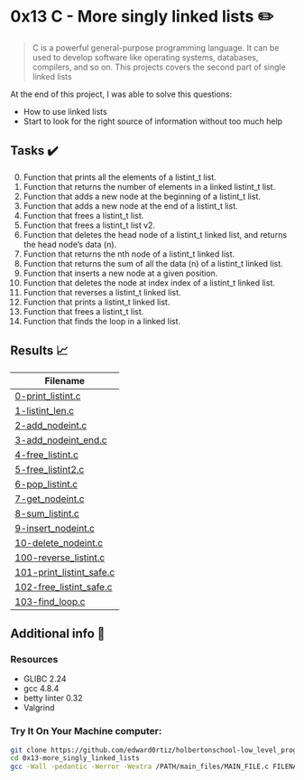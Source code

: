 # 0x13 C - More singly linked lists :pencil2:

> C is a powerful general-purpose programming language. It can be used to develop software like operating systems, databases, compilers, and so on. This projects covers the second part of single linked lists

At the end of this project, I was able to solve this questions:
  
* How to use linked lists
* Start to look for the right source of information without too much help

## Tasks :heavy_check_mark:

0. Function that prints all the elements of a listint_t list.
1. Function that returns the number of elements in a linked listint_t list.
2. Function that adds a new node at the beginning of a listint_t list.
3. Function that adds a new node at the end of a listint_t list.
4. Function that frees a listint_t list.
5. Function that frees a listint_t list v2.
6. Function that deletes the head node of a listint_t linked list, and returns the head node’s data (n).
7. Function that returns the nth node of a listint_t linked list.
8. Function that returns the sum of all the data (n) of a listint_t linked list.
9. Function that inserts a new node at a given position.
10. Function that deletes the node at index index of a listint_t linked list.
11. Function that reverses a listint_t linked list.
12. Function that prints a listint_t linked list.
13. Function that frees a listint_t list.
14. Function that finds the loop in a linked list.

## Results :chart_with_upwards_trend:

| Filename |
| ------ |
| [0-print_listint.c](https://github.com/edward0rtiz/holbertonschool-low_level_programming/blob/master/0x13-more_singly_linked_lists/0-print_listint.c)|
| [1-listint_len.c](https://github.com/edward0rtiz/holbertonschool-low_level_programming/blob/master/0x13-more_singly_linked_lists/1-listint_len.c)|
| [2-add_nodeint.c](https://github.com/edward0rtiz/holbertonschool-low_level_programming/blob/master/0x13-more_singly_linked_lists/2-add_nodeint.c)|
| [3-add_nodeint_end.c](https://github.com/edward0rtiz/holbertonschool-low_level_programming/blob/master/0x13-more_singly_linked_lists/3-add_nodeint_end.c)|
| [4-free_listint.c](https://github.com/edward0rtiz/holbertonschool-low_level_programming/blob/master/0x13-more_singly_linked_lists/4-free_listint.c)|
| [5-free_listint2.c](https://github.com/edward0rtiz/holbertonschool-low_level_programming/blob/master/0x13-more_singly_linked_lists/5-free_listint2.c)|
| [6-pop_listint.c](https://github.com/edward0rtiz/holbertonschool-low_level_programming/blob/master/0x13-more_singly_linked_lists/6-pop_listint.c)|
| [7-get_nodeint.c](https://github.com/edward0rtiz/holbertonschool-low_level_programming/blob/master/0x13-more_singly_linked_lists/7-get_nodeint.c)|
| [8-sum_listint.c](https://github.com/edward0rtiz/holbertonschool-low_level_programming/blob/master/0x13-more_singly_linked_lists/8-sum_listint.c)|
| [9-insert_nodeint.c](https://github.com/edward0rtiz/holbertonschool-low_level_programming/blob/master/0x13-more_singly_linked_lists/9-insert_nodeint.c)|
| [10-delete_nodeint.c](https://github.com/edward0rtiz/holbertonschool-low_level_programming/blob/master/0x13-more_singly_linked_lists/10-delete_nodeint.c)|
| [100-reverse_listint.c](https://github.com/edward0rtiz/holbertonschool-low_level_programming/blob/master/0x13-more_singly_linked_lists/100-reverse_listint.c)|
| [101-print_listint_safe.c](https://github.com/edward0rtiz/holbertonschool-low_level_programming/blob/master/0x13-more_singly_linked_lists/101-print_listint_safe.c)|
| [102-free_listint_safe.c](https://github.com/edward0rtiz/holbertonschool-low_level_programming/blob/master/0x13-more_singly_linked_lists/102-free_listint_safe.c)|
| [103-find_loop.c](https://github.com/edward0rtiz/holbertonschool-low_level_programming/blob/master/0x13-more_singly_linked_lists/103-find_loop.c)|

## Additional info :construction:
### Resources

- GLIBC 2.24
- gcc 4.8.4
- betty linter 0.32
- Valgrind



### Try It On Your Machine computer:	
```bash
git clone https://github.com/edward0rtiz/holbertonschool-low_level_programming.git
cd 0x13-more_singly_linked_lists
gcc -Wall -pedantic -Werror -Wextra /PATH/main_files/MAIN_FILE.c FILENAME.c -o NEW_FILENAME
```
